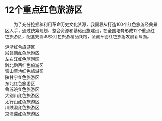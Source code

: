 # 12个重点红色旅游区  
  
&emsp;&emsp;为了充分挖掘和利用革命历史文化资源，我国将从打造100个红色旅游经典景区入手，通过统筹规划、整合资源和基础设施建设，在全国培育形成12个重点红色旅游区，配套完善30条红色旅游精品线路，全面开创红色旅游发展新局面。  
  
沪浙红色旅游区  
湘赣闽红色旅游区  
左右江红色旅游区  
黔北黔西红色旅游区  
雪山草地红色旅游区  
陕甘宁红色旅游区  
东北红色旅游区  
鲁苏皖红色旅游区  
大别山红色旅游区  
太行山红色旅游区  
川陕渝红色旅游区  
京津冀红色旅游区 